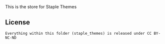 ##
This is the store for Staple Themes

## License
`Everything within this folder (staple_themes) is released under CC BY-NC-ND`